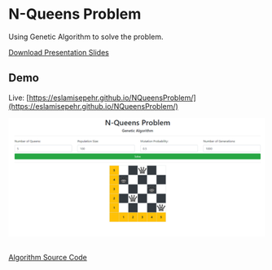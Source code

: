 # N-Queens Problem
Using Genetic Algorithm to solve the problem.

[Download Presentation Slides](https://github.com/eslamisepehr/NQueensProblem/raw/master/NQueensProblem-GeneticAlgorithm.pdf)

## Demo
Live:
[https://eslamisepehr.github.io/NQueensProblem/](https://eslamisepehr.github.io/NQueensProblem/)

![N-Queens Problem Demo Image](demo.png "N-Queens Problem Demo")

##
[Algorithm Source Code](https://github.com/selimfirat/ai-n-queens)

